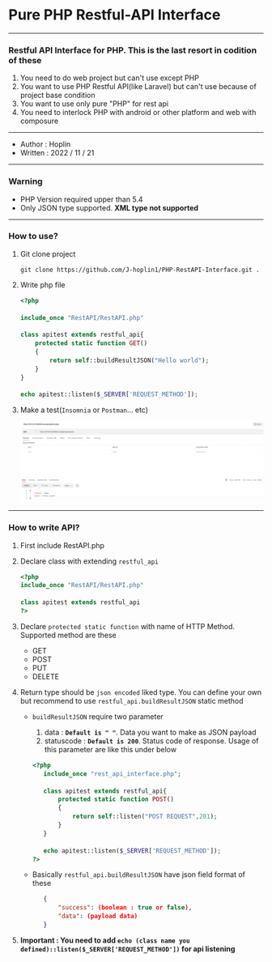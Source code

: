Pure PHP Restful-API Interface
===
***
### Restful API Interface for PHP. This is the last resort in codition of these

1. You need to do web project but can't use except PHP
2. You want to use PHP Restful API(like Laravel) but can't use because of project base condition
3. You want to use only pure "PHP" for rest api
4. You need to interlock PHP with android or other platform and web with composure
***
- Author : Hoplin
- Written : 2022 / 11 / 21
***
### Warning
- PHP Version required upper than 5.4
- Only JSON type supported. **XML type not supported**
***
### How to use?
1. Git clone project
    ```shell
    git clone https://github.com/J-hoplin1/PHP-RestAPI-Interface.git .
    ```

2. Write php file
    ```php
    <?php
    
    include_once "RestAPI/RestAPI.php"
    
    class apitest extends restful_api{
        protected static function GET()
        {
            return self::buildResultJSON("Hello world");
        }
    }
    
    echo apitest::listen($_SERVER['REQUEST_METHOD']);
    ```
3. Make a test(`Insomnia` or `Postman`... etc)

   ![img.png](img/img.png)
***
### How to write API?

1. First include RestAPI.php
2. Declare class with extending `restful_api`

    ```php
    <?php
    include_once "RestAPI/RestAPI.php"
    
    class apitest extends restful_api
    ?>
    ```

3. Declare `protected static function` with name of HTTP Method. Supported method are these

   - GET
   - POST
   - PUT
   - DELETE

4. Return type should be `json encoded` liked type. You can define your own but recommend to use `restful_api.buildResultJSON` static method
   - `buildResultJSON` require two parameter
     1. data : **`Default is " "`**. Data you want to make as JSON payload
     2. statuscode : **`Default is 200`**. Status code of response. Usage of this parameter are like this under below
     
     ```php
     <?php
        include_once "rest_api_interface.php";

        class apitest extends restful_api{
            protected static function POST()
            {
                return self::listen("POST REQUEST",201);
            }
        }

        echo apitest::listen($_SERVER['REQUEST_METHOD']);
     ?>
     ```

   - Basically `restful_api.buildResultJSON` have json field format of these
     ```json
        {
            "success": (boolean : true or false),
            "data": (payload data)
        }
     ```

5. **Important : You need to add `echo (class name you defined)::listen($_SERVER['REQUEST_METHOD'])` for api listening**
